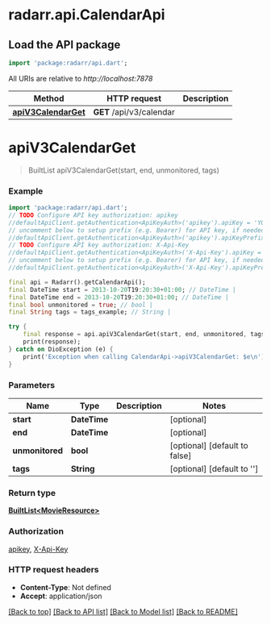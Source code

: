 # radarr.api.CalendarApi

## Load the API package
```dart
import 'package:radarr/api.dart';
```

All URIs are relative to *http://localhost:7878*

Method | HTTP request | Description
------------- | ------------- | -------------
[**apiV3CalendarGet**](CalendarApi.md#apiv3calendarget) | **GET** /api/v3/calendar | 


# **apiV3CalendarGet**
> BuiltList<MovieResource> apiV3CalendarGet(start, end, unmonitored, tags)



### Example
```dart
import 'package:radarr/api.dart';
// TODO Configure API key authorization: apikey
//defaultApiClient.getAuthentication<ApiKeyAuth>('apikey').apiKey = 'YOUR_API_KEY';
// uncomment below to setup prefix (e.g. Bearer) for API key, if needed
//defaultApiClient.getAuthentication<ApiKeyAuth>('apikey').apiKeyPrefix = 'Bearer';
// TODO Configure API key authorization: X-Api-Key
//defaultApiClient.getAuthentication<ApiKeyAuth>('X-Api-Key').apiKey = 'YOUR_API_KEY';
// uncomment below to setup prefix (e.g. Bearer) for API key, if needed
//defaultApiClient.getAuthentication<ApiKeyAuth>('X-Api-Key').apiKeyPrefix = 'Bearer';

final api = Radarr().getCalendarApi();
final DateTime start = 2013-10-20T19:20:30+01:00; // DateTime | 
final DateTime end = 2013-10-20T19:20:30+01:00; // DateTime | 
final bool unmonitored = true; // bool | 
final String tags = tags_example; // String | 

try {
    final response = api.apiV3CalendarGet(start, end, unmonitored, tags);
    print(response);
} catch on DioException (e) {
    print('Exception when calling CalendarApi->apiV3CalendarGet: $e\n');
}
```

### Parameters

Name | Type | Description  | Notes
------------- | ------------- | ------------- | -------------
 **start** | **DateTime**|  | [optional] 
 **end** | **DateTime**|  | [optional] 
 **unmonitored** | **bool**|  | [optional] [default to false]
 **tags** | **String**|  | [optional] [default to '']

### Return type

[**BuiltList&lt;MovieResource&gt;**](MovieResource.md)

### Authorization

[apikey](../README.md#apikey), [X-Api-Key](../README.md#X-Api-Key)

### HTTP request headers

 - **Content-Type**: Not defined
 - **Accept**: application/json

[[Back to top]](#) [[Back to API list]](../README.md#documentation-for-api-endpoints) [[Back to Model list]](../README.md#documentation-for-models) [[Back to README]](../README.md)

